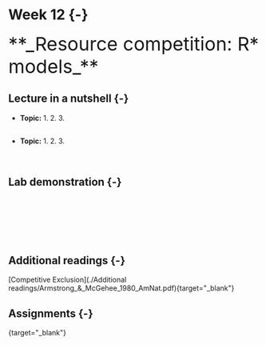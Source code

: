

# Week 12 {-} 
<div style = "font-size: 28pt"> **_Resource competition: R* models_**</div>

## Lecture in a nutshell {-}

* **Topic:**
    1. 
    2. 
    3. 
    
<div style="height:1px ;"><br></div>

* **Topic:**
    1. 
    2. 
    3.

<div style="height:1px ;"><br></div>    
<br>


## Lab demonstration {-}

<br>
<br>
<br>
<br>
<br>

## Additional readings {-}

[Competitive Exclusion](./Additional readings/Armstrong_&_McGehee_1980_AmNat.pdf){target="_blank"}
<br>

## Assignments {-}

[](./Assignments/.pdf){target="_blank"}


